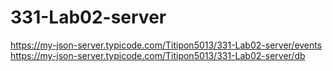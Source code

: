 # 331-Lab02-server

https://my-json-server.typicode.com/Titipon5013/331-Lab02-server/events
https://my-json-server.typicode.com/Titipon5013/331-Lab02-server/db
